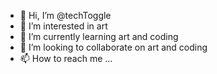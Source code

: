 - 👋 Hi, I’m @techToggle
- 👀 I’m interested in art
- 🌱 I’m currently learning art and coding
- 💞️ I’m looking to collaborate on art and coding
- 📫 How to reach me ...

<!---
techToggle is a ✨ special ✨ repository because its `README.md` (this file) appears on your GitHub profile.
You can click the Preview link to take a look at your changes.
--->
